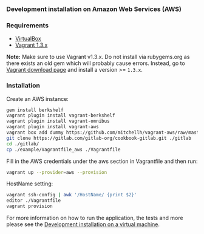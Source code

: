 ### Development installation on Amazon Web Services (AWS)

### Requirements

* [VirtualBox](https://www.virtualbox.org)
* [Vagrant 1.3.x](http://vagrantup.com)

**Note:**
Make sure to use Vagrant v1.3.x.
Do not install via rubygems.org as there exists an old gem which will probably cause errors.
Instead, go to [Vagrant download page](http://downloads.vagrantup.com/) and install a version >= `1.3.x`.

### Installation

Create an AWS instance:

```bash
gem install berkshelf
vagrant plugin install vagrant-berkshelf
vagrant plugin install vagrant-omnibus
vagrant plugin install vagrant-aws
vagrant box add dummy https://github.com/mitchellh/vagrant-aws/raw/master/dummy.box
git clone https://gitlab.com/gitlab-org/cookbook-gitlab.git ./gitlab
cd ./gitlab/
cp ./example/Vagrantfile_aws ./Vagrantfile
```
Fill in the AWS credentials under the aws section in Vagrantfile and then run:

```bash
vagrant up --provider=aws --provision
```

HostName setting:

```bash
vagrant ssh-config | awk '/HostName/ {print $2}'
editor ./Vagrantfile
vagrant provision
```

For more information on how to run the application, the tests and more please see the [Development installation on a virtual machine](doc/development.md).
